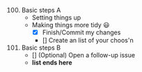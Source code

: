 100. Basic steps A
     - Setting things up
     -  Making things more tidy :smiley:
        - [x] Finish/Commit my changes
        - [] Create an list of your choos'n
101. Basic steps B
     - [] \(Optional) Open a follow-up issue
     -  **list ends here**